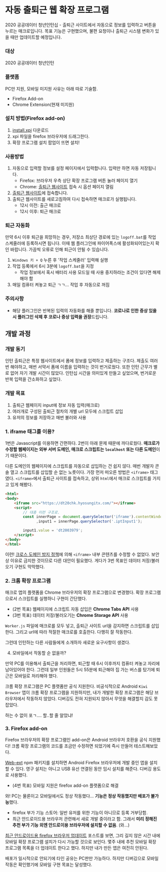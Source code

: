 # 자동 출퇴근 웹 확장 프로그램
2020 공공데이터 청년인턴십 - 출퇴근 사이트에서 자동으로 정보를 입력하고 버튼을 누르는 매크로입니다. 목표 기능은 구현했으며, 불편 요청이나 출퇴근 시스템 변화가 있을 때만 업데이트할 예정입니다.

### 대상
2020 공공데이터 청년인턴

### 플랫폼
PC만 지원, 모바일 미지원 사유는 아래 따로 기술함.

- Firefox Add-on
- Chrome Extension(현재 미지원)

### 설치 방법(Firefox add-on)
1. [install.xpi](https://github.com/minsik-um/automatic_commute_extension_20pd_internship/raw/master/install.xpi) 다운로드
2. xpi 파일을 firefox 브라우저에 드래그한다.
3. 확장 프로그램 설치 팝업이 뜨면 설치!

### 사용방법
1. 자동으로 입력할 정보를 설정 페이지에서 입력합니다. 입력만 하면 자동 저장됩니다.
    - Firefox: 브라우저 우측 상단 확장 프로그램 버튼 눌러 페이지 열기
    - Chrome: [출퇴근 웹사이트](https://dt20chk.hyosungitx.com/) 접속 시 옵션 페이지 열림
2. [출퇴근 웹사이트](https://dt20chk.hyosungitx.com/)에 접속합니다.
3. 출퇴근 웹사이트를 새로고침하여 다시 접속하면 매크로가 실행됩니다.
    - 12시 이전: 출근 매크로
    - 12시 이후: 퇴근 매크로

### 퇴근 자동화
만약 6시 이후 퇴근을 희망하는 경우, 저장소 최상단 경로에 있는 `logoff.bat`를 작업 스케줄러에 등록하시면 됩니다. 이때 웹 플러그인에 파이어폭스에 활성화되어있는지 확인 바랍니다. 가끔씩 오류로 인해 퇴근이 안될 수 있습니다.

1. `Windows 키 + Q` 누른 후 '작업 스케줄러' 입력해 실행
2. 작업 등록에서 6시 3분에 `logoff.bat`을 지정
    - 작업 정보에서 혹시 배터리 사용 모드일 때 사용 중지하라는 조건이 있다면 해제해야 함
3. 매일 컴퓨터 켜놓고 퇴근 ㄱㄱ... 작업 후 자동으로 꺼짐

### 주의사항
- 해당 플러그인은 반복된 입력의 자동화를 해줄 뿐입니다. **코로나로 인한 증상 있을 시 플러그인 삭제 후 코로나 증상 입력을 권장**드립니다.

## 개발 과정
### 개발 동기
인턴 출퇴근은 특정 웹사이트에서 폼에 정보를 입력하고 제출하는 구조다. 제출도 여러번 해야하고, 매번 서약서 폼에 이름을 입력하는 것이 번거로웠다. 또한 인턴 근무가 별로 없어 자기 개발 시간이 많았다. 인턴십 시간을 의미있게 만들고 싶었으며, 번거로운 반복 입력을 간소화하고 싶었다.

### 개발 목표
1. 출퇴근 웹페이지 input에 정보 자동 입력(매크로)
2. 여러개로 구성된 출퇴근 절차의 개별 url 모두에 스크립트 삽입
3. 유저의 정보를 저장하고 매번 불러와 사용

### 1. iframe 태그를 이용?
1번은 Javascript를 이용하면 간편하다. 2번이 아래 문제 때문에 까다로웠다. **매크로가 수정할 웹페이지는 외부 서버 도메인, 매크로 스크립트는 `localhost` 또는 다른 도메인**이기 때문이다.

다른 도메인의 웹페이지에 스크립트를 자동으로 삽입하는 건 쉽지 않다. 매번 개발자 콘솔 열고 스크립트를 삽입할 순 없는 노릇이다. 가장 먼저 떠오른 방법은 `<iframe>` 태그였다. `<iframe>`에서 출퇴근 사이트를 접속하고, 상위 `html`에서 매크로 스크립트를 가지고 있게 해봤다.

```html
<html>
<body>
    <iframe src="https://dt20chk.hyosungitx.com/"></iframe>
    <script>
        // 대충 이런 구조로.
        const innerPage = document.querySelector('iframe').contentWindow.document
              ,input1 = innerPage.querySelector('.iptInput1');

        input1.value = 'dt2003979';
    </script>
</body>
</html>
```

이런! [크로스 도메인 방지 정책](https://en.wikipedia.org/wiki/Same-origin_policy)에 의해 `<iframe>` 내부 콘텐츠를 수정할 수 없었다. 보안상 이유로 금지한 것이므로 다른 대안이 필요했다. 게다가 3번 목표인 데이터 저장/불러오기 구현도 막막했다.

### 2. 크롬 확장 프로그램
매크로 앱의 플랫폼을 Chrome 브라우저의 확장 프로그램으로 변경했다. 확장 프로그램으로서 스크립트를 실행하니 구현이 간단했다.

- (2번 목표) 웹페이지에 스크립트 자동 삽입은 **Chrome Tabs API** 사용
- (3번 목표) 데이터 저장/불러오기는 **Chrome Storage API** 사용

`Worker.js` 파일에 매크로를 모두 넣고, 출퇴근 사이트 url을 감지하면 스크립트를 삽입한다. 그리고 url에 따라 적절한 매크로를 호출한다. 다행히 잘 작동한다.

그런데 인턴하는 다른 사람들에게 소개하자 새로운 요구사항이 생겼다.

4. 모바일에서 작동할 순 없을까?

만약 PC를 이용해서 출퇴근을 처리하면, 퇴근할 때 6시 이후까지 컴퓨터 켜놓고 자리에 남아있어야 한다. 그런데 일부 인원들은 5시 55분에 퇴근해야 집 가는 버스를 탔기에 퇴근은 모바일로 처리해야 했다.

크롬 확장 프로그램은 PC 플랫폼만 공식 지원한다. 비공식적으로 Android `Kiwi Browser` 앱이 크롬 확장 프로그램을 지원하지만, 내가 개발한 확장 프로그램은 해당 브라우저에서 작동하지 않았다. 디버깅도 전혀 지원되지 않아서 무엇을 해결할지 감도 못잡았다.

하는 수 없이 포ㄱ.... 할..할 줄 알았냐!

### 3. Firefox add-on
Firefox 브라우저의 확장 프로그램인 add-on은 Android 브라우저 호환을 공식 지원했다! 크롬 확장 프로그램의 코드를 조금만 수정하면 되었기에 즉시 만들어 테스트해보았다.

[Web-ext](https://extensionworkshop.com/documentation/develop/getting-started-with-web-ext/) npm 패키지를 설치하면 Android Firefox 브라우저에 개발 중인 앱을 설치할 수 있다. 영구 설치는 아니고 USB 유선 연결된 동안 임시 설치를 해준다. 디버깅 용도로 사용했다.

- (4번 목표) 모바일 지원은 firefox add-on 플랫폼으로 해결

와! PC는 물론이고 모바일에서도 정상 작동했다... **기능은 정상 작동했지만 배포가 불가능**했다.

- firefox 부가 기능 스토어: 일반 유저를 위한 기능이 아니므로 등록 거부당함.
- 최근 안드로이드용 브라우저 관련해서 새로 개발 중이라고 함. 그래서 **미리 정해진 추천 부가 기능 외엔 안드로이용 브라우저에 설치할 수 없음**. (와...)

[최근 안드로이드용 firefox 브라우저 업데이트](https://blog.mozilla.org/addons/2020/09/02/update-on-extension-support-in-the-new-firefox-for-android/) 포스트를 보면, 그리 길지 않은 시간 내에 모바일 확장 프로그램 설치가 다시 가능할 것으로 보인다. 몇주 내에 추천 모바일 확장 프로그램 목록을 더 업데이트 한다고 했다. 하지만 내가 만든 앱은 여전히 안된다.

배포가 일시적으로 안되기에 타인 공유는 PC판만 가능하다. 하지만 디버깅으로 모바일 작동은 확인했기에 모바일 구현 목표는 달성했다.
